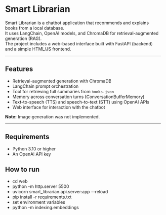 # Smart Librarian

Smart Librarian is a chatbot application that recommends and explains books from a local database.  
It uses LangChain, OpenAI models, and ChromaDB for retrieval-augmented generation (RAG).  
The project includes a web-based interface built with FastAPI (backend) and a simple HTML/JS frontend.

---

## Features

- Retrieval-augmented generation with ChromaDB
- LangChain prompt orchestration
- Tool for retrieving full summaries from `books.json`
- Memory across conversation turns (ConversationBufferMemory)
- Text-to-speech (TTS) and speech-to-text (STT) using OpenAI APIs
- Web interface for interaction with the chatbot

**Note:** Image generation was not implemented.

---

## Requirements

- Python 3.10 or higher
- An OpenAI API key

## How to run

- cd web
- python -m http.server 5500
- uvicorn smart_librarian.api.server:app --reload
- pip install -r requirements.txt
- set environment variables
- python -m indexing.embeddings

